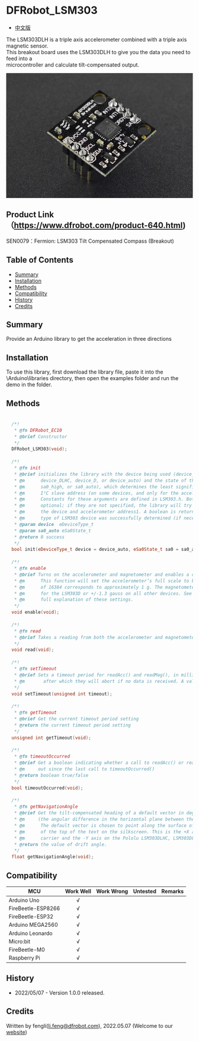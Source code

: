 # DFRobot_LSM303
- [中文版](./README_CN.md)

The LSM303DLH is a triple axis accelerometer combined with a triple axis magnetic sensor. <br>
This breakout board uses the LSM303DLH to give you the data you need to feed into a <br>
microcontroller and calculate tilt-compensated output.<br>

![Product Image](./resources/images/SEN0079.jpg)

## Product Link（https://www.dfrobot.com/product-640.html)    
   SEN0079：Fermion: LSM303 Tilt Compensated Compass (Breakout)
## Table of Contents

* [Summary](#summary)
* [Installation](#installation)
* [Methods](#methods)
* [Compatibility](#compatibility)
* [History](#history)
* [Credits](#credits)

## Summary
Provide an Arduino library to get the acceleration in three directions
## Installation

To use this library, first download the library file, paste it into the \Arduino\libraries directory, then open the examples folder and run the demo in the folder.



## Methods
```C++

  /*!
   * @fn DFRobot_EC10
   * @brief Constructor 
   */
  DFRobot_LSM303(void);
  
  /*!
   * @fn init
   * @brief initializes the library with the device being used (device_DLH, device_DLM,
   * @n      device_DLHC, device_D, or device_auto) and the state of the SA0 pin (sa0_low, 
   * @n      sa0_high, or sa0_auto), which determines the least significant bit(s) of the 
   * @n      I²C slave address (on some devices, and only for the accelerometer in some cases). 
   * @n      Constants for these arguments are defined in LSM303.h. Both of these arguments are 
   * @n      optional; if they are not specified, the library will try to automatically detect 
   * @n      the device and accelerometer address1. A boolean is returned indicating whether the 
   * @n      type of LSM303 device was successfully determined (if necessary)
   * @param device  eDeviceType_t
   * @param sa0_auto eSa0State_t
   * @return 0 success
   */
  bool init(eDeviceType_t device = device_auto, eSa0State_t sa0 = sa0_auto);
  
  /*!
   * @fn enable
   * @brief Turns on the accelerometer and magnetometer and enables a consistent set of default settings.
   * @n      This function will set the accelerometer’s full scale to be +/-2 g, which means that a reading 
   * @n      of 16384 corresponds to approximately 1 g. The magnetometer’s full scale is set to +/-4 gauss
   * @n      for the LSM303D or +/-1.3 gauss on all other devices. See the comments in LSM303.cpp for a 
   * @n      full explanation of these settings.
   */
  void enable(void);

  /*!
   * @fn read
   * @brief Takes a reading from both the accelerometer and magnetometer and stores the values in the vectors a and m
   */
  void read(void);
  
  /*!
   * @fn setTimeout
   * @brief Sets a timeout period for readAcc() and readMag(), in milliseconds, 
   * @n       after which they will abort if no data is received. A value of 0 disables the timeout
   */
  void setTimeout(unsigned int timeout);
  
  /*!
   * @fn getTimeout
   * @brief Get the current timeout period setting
   * @return the current timeout period setting
   */
  unsigned int getTimeout(void);
  
  /*!
   * @fn timeoutOccurred
   * @brief Get a boolean indicating whether a call to readAcc() or readMag() has timed 
   * @n     out since the last call to timeoutOccurred()
   * @return boolean true/false
   */
  bool timeoutOccurred(void);
  
  /*!
   * @fn getNavigationAngle
   * @brief Get the tilt-compensated heading of a default vector in degrees 
   * @n     (the angular difference in the horizontal plane between the default vector and north).
   * @n      The default vector is chosen to point along the surface of the PCB, in the direction 
   * @n      of the top of the text on the silkscreen. This is the +X axis on the Pololu LSM303D 
   * @n      carrier and the -Y axis on the Pololu LSM303DLHC, LSM303DLM, and LSM303DLH carriers.
   * @return the value of drift angle.
   */
  float getNavigationAngle(void);
```

## Compatibility

MCU                | Work Well    | Work Wrong   | Untested    | Remarks
------------------ | :----------: | :----------: | :---------: | -----
Arduino Uno        |      √       |              |             | 
FireBeetle-ESP8266        |      √       |              |             | 
FireBeetle-ESP32        |      √       |              |             | 
Arduino MEGA2560        |      √       |              |             | 
Arduino Leonardo|      √       |              |             | 
Micro:bit        |      √       |              |             | 
FireBeetle-M0        |      √       |              |             | 
Raspberry Pi      |      √       |              |             | 


## History

- 2022/05/07 - Version 1.0.0 released.
## Credits

Written by fengli(li.feng@dfrobot.com), 2022.05.07 (Welcome to our [website](https://www.dfrobot.com/))





